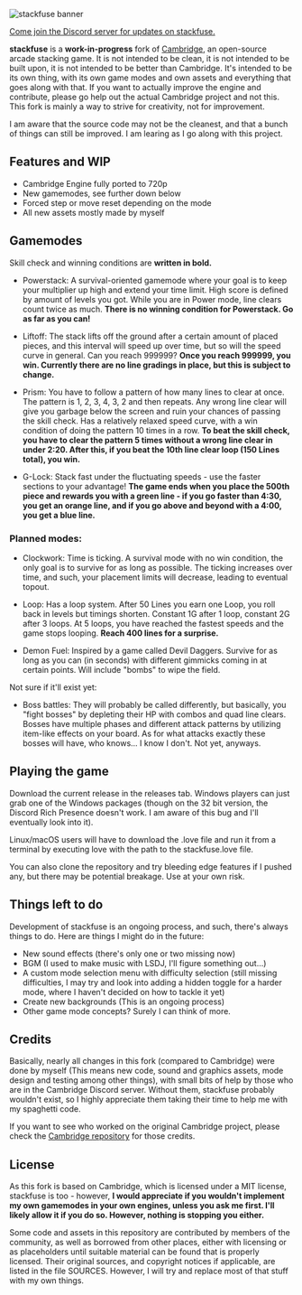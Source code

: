 ![stackfuse banner](https://media.discordapp.net/attachments/806285072046751780/806547308376227840/stackfuse_logo.png)

[Come join the Discord server for updates on stackfuse.](https://discord.gg/Cr2k2UEvVE)

**stackfuse** is a **work-in-progress** fork of [Cambridge](https://github.com/SashLilac/cambridge), an open-source arcade stacking game. It is not intended to be clean, it is not intended to be built upon, it is not intended to be better than Cambridge. It's intended to be its own thing, with its own game modes and own assets and everything that goes along with that. If you want to actually improve the engine and contribute, please go help out the actual Cambridge project and not this. This fork is mainly a way to strive for creativity, not for improvement.

I am aware that the source code may not be the cleanest, and that a bunch of things can still be improved. I am learing as I go along with this project.

## Features and WIP
* Cambridge Engine fully ported to 720p
* New gamemodes, see further down below
* Forced step or move reset depending on the mode
* All new assets mostly made by myself

## Gamemodes

Skill check and winning conditions are **written in bold.**

* Powerstack: A survival-oriented gamemode where your goal is to keep your multiplier up high and extend your time limit. High score is defined by amount of levels you got. While you are in Power mode, line clears count twice as much. **There is no winning condition for Powerstack. Go as far as you can!**

* Liftoff: The stack lifts off the ground after a certain amount of placed pieces, and this interval will speed up over time, but so will the speed curve in general. Can you reach 999999? **Once you reach 999999, you win. Currently there are no line gradings in place, but this is subject to change.**

* Prism: You have to follow a pattern of how many lines to clear at once. The pattern is 1, 2, 3, 4, 3, 2 and then repeats. Any wrong line clear will give you garbage below the screen and ruin your chances of passing the skill check. Has a relatively relaxed speed curve, with a win condition of doing the pattern 10 times in a row. **To beat the skill check, you have to clear the pattern 5 times without a wrong line clear in under 2:20. After this, if you beat the 10th line clear loop (150 Lines total), you win.**

* G-Lock: Stack fast under the fluctuating speeds - use the faster sections to your advantage! **The game ends when you place the 500th piece and rewards you with a green line - if you go faster than 4:30, you get an orange line, and if you go above and beyond with a 4:00, you get a blue line.**

### Planned modes:

* Clockwork: Time is ticking. A survival mode with no win condition, the only goal is to survive for as long as possible. The ticking increases over time, and such, your placement limits will decrease, leading to eventual topout.

* Loop: Has a loop system. After 50 Lines you earn one Loop, you roll back in levels but timings shorten. Constant 1G after 1 loop, constant 2G after 3 loops. At 5 loops, you have reached the fastest speeds and the game stops looping. **Reach 400 lines for a surprise.**

* Demon Fuel: Inspired by a game called Devil Daggers. Survive for as long as you can (in seconds) with different gimmicks coming in at certain points. Will include "bombs" to wipe the field.

Not sure if it'll exist yet:
* Boss battles: They will probably be called differently, but basically, you "fight bosses" by depleting their HP with combos and quad line clears. Bosses have multiple phases and different attack patterns by utilizing item-like effects on your board. As for what attacks exactly these bosses will have, who knows... I know I don't. Not yet, anyways.

## Playing the game

Download the current release in the releases tab. Windows players can just grab one of the Windows packages (though on the 32 bit version, the Discord Rich Presence doesn't work. I am aware of this bug and I'll eventually look into it).

Linux/macOS users will have to download the .love file and run it from a terminal by executing love with the path to the stackfuse.love file.

You can also clone the repository and try bleeding edge features if I pushed any, but there may be potential breakage. Use at your own risk.

## Things left to do

Development of stackfuse is an ongoing process, and such, there's always things to do. Here are things I might do in the future:
* New sound effects (there's only one or two missing now)
* BGM (I used to make music with LSDJ, I'll figure something out...)
* A custom mode selection menu with difficulty selection (still missing difficulties, I may try and look into adding a hidden toggle for a harder mode, where I haven't decided on how to tackle it yet)
* Create new backgrounds (This is an ongoing process)
* Other game mode concepts? Surely I can think of more.

## Credits

Basically, nearly all changes in this fork (compared to Cambridge) were done by myself (This means new code, sound and graphics assets, mode design and testing among other things), with small bits of help by those who are in the Cambridge Discord server. Without them, stackfuse probably wouldn't exist, so I highly appreciate them taking their time to help me with my spaghetti code.

If you want to see who worked on the original Cambridge project, please check the [Cambridge repository](https://github.com/SashLilac/cambridge) for those credits.

## License

As this fork is based on Cambridge, which is licensed under a MIT license, stackfuse is too - however, **I would appreciate if you wouldn't implement my own gamemodes in your own engines, unless you ask me first. I'll likely allow it if you do so. However, nothing is stopping you either.**

Some code and assets in this repository are contributed by members of the
community, as well as borrowed from other places, either with licensing
or as placeholders until suitable material can be found that is properly
licensed. Their original sources, and copyright notices if applicable, are
listed in the file SOURCES. However, I will try and replace most of that stuff with my own things.
